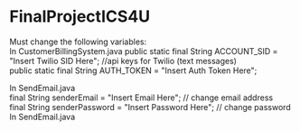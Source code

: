 # FinalProjectICS4U
 
Must change the following variables:  
In CustomerBillingSystem.java 
public static final String ACCOUNT_SID = "Insert Twilio SID Here"; //api keys for Twilio (text messages)  
public static final String AUTH_TOKEN = "Insert Auth Token Here";  
  
In SendEmail.java  
final String senderEmail = "Insert Email Here"; // change email address  
final String senderPassword = "Insert Password Here"; // change password  
In SendEmail.java  

